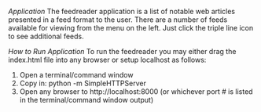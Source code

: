 *Application*
The feedreader application is a list of notable web articles presented in a feed format to the user. There are a number of feeds available for viewing from the menu on the left. Just click the triple line icon to see additional feeds.

*How to Run Application*
To run the feedreader you may either drag the index.html file into any browser or setup localhost as follows:
1. Open a terminal/command window
2. Copy in: python -m SimpleHTTPServer
3. Open any browser to http://localhost:8000 (or whichever port # is listed in the terminal/command window output)